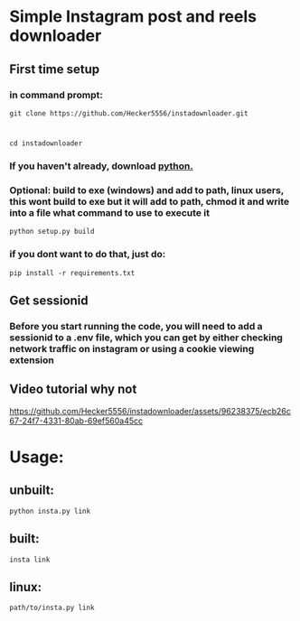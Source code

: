 # Simple Instagram post and reels downloader

## First time setup
### in command prompt:
    git clone https://github.com/Hecker5556/instadownloader.git
#
    cd instadownloader
### If you haven't already, download [python.](https://python.org)
### Optional: build to exe (windows) and add to path, linux users, this wont build to exe but it will add to path, chmod it and write into a file what command to use to execute it
    python setup.py build
### if you dont want to do that, just do:
    pip install -r requirements.txt

## Get sessionid
### Before you start running the code, you will need to add a sessionid to a .env file, which you can get by either checking network traffic on instagram or using a cookie viewing extension
## Video tutorial why not 
https://github.com/Hecker5556/instadownloader/assets/96238375/ecb26c67-24f7-4331-80ab-69ef560a45cc

# Usage:
## unbuilt:
    python insta.py link
## built:
    insta link
## linux:
    path/to/insta.py link






